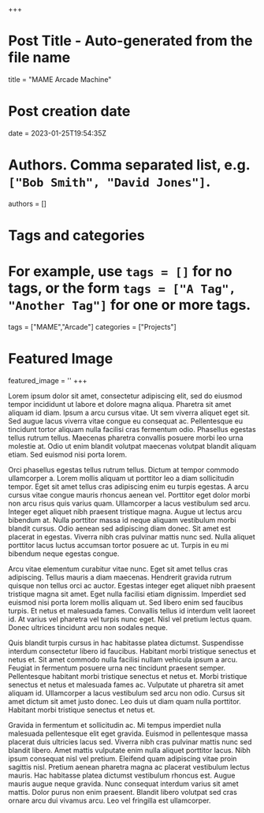 +++
# Post Title - Auto-generated from the file name
title = "MAME Arcade Machine"

# Post creation date
date = 2023-01-25T19:54:35Z

# Authors. Comma separated list, e.g. `["Bob Smith", "David Jones"]`.
authors = []

# Tags and categories
# For example, use `tags = []` for no tags, or the form `tags = ["A Tag", "Another Tag"]` for one or more tags.
tags = ["MAME","Arcade"]
categories = ["Projects"]

# Featured Image
featured_image = '' 
+++


Lorem ipsum dolor sit amet, consectetur adipiscing elit, sed do eiusmod tempor incididunt ut labore et dolore magna aliqua. Pharetra sit amet aliquam id diam. Ipsum a arcu cursus vitae. Ut sem viverra aliquet eget sit. Sed augue lacus viverra vitae congue eu consequat ac. Pellentesque eu tincidunt tortor aliquam nulla facilisi cras fermentum odio. Phasellus egestas tellus rutrum tellus. Maecenas pharetra convallis posuere morbi leo urna molestie at. Odio ut enim blandit volutpat maecenas volutpat blandit aliquam etiam. Sed euismod nisi porta lorem.

Orci phasellus egestas tellus rutrum tellus. Dictum at tempor commodo ullamcorper a. Lorem mollis aliquam ut porttitor leo a diam sollicitudin tempor. Eget sit amet tellus cras adipiscing enim eu turpis egestas. A arcu cursus vitae congue mauris rhoncus aenean vel. Porttitor eget dolor morbi non arcu risus quis varius quam. Ullamcorper a lacus vestibulum sed arcu. Integer eget aliquet nibh praesent tristique magna. Augue ut lectus arcu bibendum at. Nulla porttitor massa id neque aliquam vestibulum morbi blandit cursus. Odio aenean sed adipiscing diam donec. Sit amet est placerat in egestas. Viverra nibh cras pulvinar mattis nunc sed. Nulla aliquet porttitor lacus luctus accumsan tortor posuere ac ut. Turpis in eu mi bibendum neque egestas congue.

Arcu vitae elementum curabitur vitae nunc. Eget sit amet tellus cras adipiscing. Tellus mauris a diam maecenas. Hendrerit gravida rutrum quisque non tellus orci ac auctor. Egestas integer eget aliquet nibh praesent tristique magna sit amet. Eget nulla facilisi etiam dignissim. Imperdiet sed euismod nisi porta lorem mollis aliquam ut. Sed libero enim sed faucibus turpis. Et netus et malesuada fames. Convallis tellus id interdum velit laoreet id. At varius vel pharetra vel turpis nunc eget. Nisl vel pretium lectus quam. Donec ultrices tincidunt arcu non sodales neque.

Quis blandit turpis cursus in hac habitasse platea dictumst. Suspendisse interdum consectetur libero id faucibus. Habitant morbi tristique senectus et netus et. Sit amet commodo nulla facilisi nullam vehicula ipsum a arcu. Feugiat in fermentum posuere urna nec tincidunt praesent semper. Pellentesque habitant morbi tristique senectus et netus et. Morbi tristique senectus et netus et malesuada fames ac. Vulputate ut pharetra sit amet aliquam id. Ullamcorper a lacus vestibulum sed arcu non odio. Cursus sit amet dictum sit amet justo donec. Leo duis ut diam quam nulla porttitor. Habitant morbi tristique senectus et netus et.

Gravida in fermentum et sollicitudin ac. Mi tempus imperdiet nulla malesuada pellentesque elit eget gravida. Euismod in pellentesque massa placerat duis ultricies lacus sed. Viverra nibh cras pulvinar mattis nunc sed blandit libero. Amet mattis vulputate enim nulla aliquet porttitor lacus. Nibh ipsum consequat nisl vel pretium. Eleifend quam adipiscing vitae proin sagittis nisl. Pretium aenean pharetra magna ac placerat vestibulum lectus mauris. Hac habitasse platea dictumst vestibulum rhoncus est. Augue mauris augue neque gravida. Nunc consequat interdum varius sit amet mattis. Dolor purus non enim praesent. Blandit libero volutpat sed cras ornare arcu dui vivamus arcu. Leo vel fringilla est ullamcorper.

